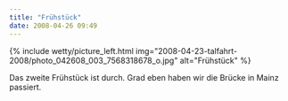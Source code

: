 ```yaml
---
title: "Frühstück"
date: 2008-04-26 09:49
---
```


{% include wetty/picture_left.html img="2008-04-23-talfahrt-2008/photo_042608_003_7568318678_o.jpg" alt="Frühstück" %}

Das zweite Frühstück ist durch. Grad eben haben wir die Brücke in Mainz passiert.
